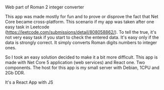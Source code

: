 Web part of Roman 2 integer converter

This app was made mostly for fun and to prove or disprove the fact that Net Core became cross-platform. This scenario if my app was taken after one easy task in Leetcode (https://leetcode.com/submissions/detail/808058862/). To tell the true, it's not very easy task if you start to check the entered data. It's easy only if the data is strongly correct. It simply converts Roman digits numbers to integer ones.

So I took an easy solution decided to make it a bit more difficult. This app is made with Net Core 5 application (web services) and React one. Two components. The host for this app is my small server with Debian, 1CPU and 2Gb DDR.

It's a React App with JS
